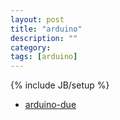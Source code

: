 ```yaml
---
layout: post
title: "arduino"
description: ""
category: 
tags: [arduino]
---
```

{% include JB/setup %}

* [arduino-due](arduino-due.html)
